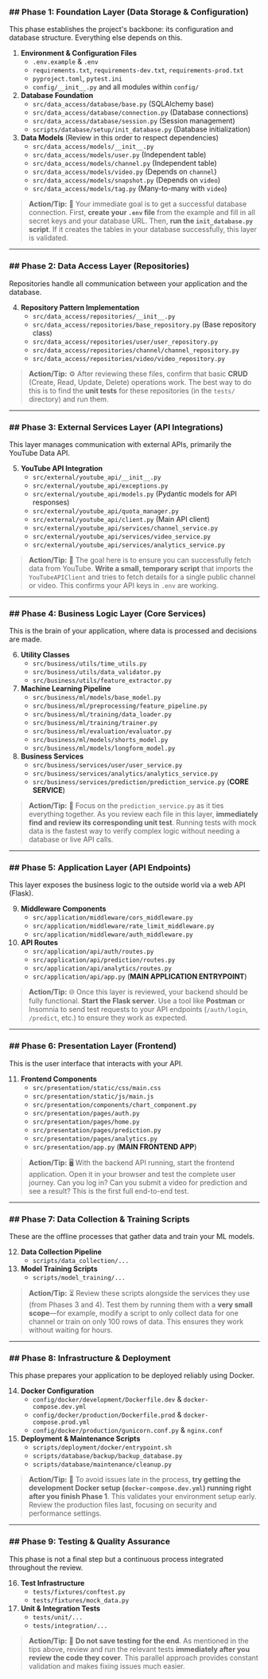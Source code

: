 ### ## Phase 1: Foundation Layer (Data Storage & Configuration)

This phase establishes the project's backbone: its configuration and database structure. Everything else depends on this.

1.  **Environment & Configuration Files**
    * `.env.example` & `.env`
    * `requirements.txt`, `requirements-dev.txt`, `requirements-prod.txt`
    * `pyproject.toml`, `pytest.ini`
    * `config/__init__.py` and all modules within `config/`
2.  **Database Foundation**
    * `src/data_access/database/base.py` (SQLAlchemy base)
    * `src/data_access/database/connection.py` (Database connections)
    * `src/data_access/database/session.py` (Session management)
    * `scripts/database/setup/init_database.py` (Database initialization)
3.  **Data Models** (Review in this order to respect dependencies)
    * `src/data_access/models/__init__.py`
    * `src/data_access/models/user.py` (Independent table)
    * `src/data_access/models/channel.py` (Independent table)
    * `src/data_access/models/video.py` (Depends on `channel`)
    * `src/data_access/models/snapshot.py` (Depends on `video`)
    * `src/data_access/models/tag.py` (Many-to-many with `video`)

> **Action/Tip:** 📝 Your immediate goal is to get a successful database connection. First, **create your `.env` file** from the example and fill in all secret keys and your database URL. Then, **run the `init_database.py` script**. If it creates the tables in your database successfully, this layer is validated.

***

### ## Phase 2: Data Access Layer (Repositories)

Repositories handle all communication between your application and the database.

4.  **Repository Pattern Implementation**
    * `src/data_access/repositories/__init__.py`
    * `src/data_access/repositories/base_repository.py` (Base repository class)
    * `src/data_access/repositories/user/user_repository.py`
    * `src/data_access/repositories/channel/channel_repository.py`
    * `src/data_access/repositories/video/video_repository.py`

> **Action/Tip:** ⚙️ After reviewing these files, confirm that basic **CRUD** (Create, Read, Update, Delete) operations work. The best way to do this is to find the **unit tests** for these repositories (in the `tests/` directory) and run them.

***

### ## Phase 3: External Services Layer (API Integrations)

This layer manages communication with external APIs, primarily the YouTube Data API.

5.  **YouTube API Integration**
    * `src/external/youtube_api/__init__.py`
    * `src/external/youtube_api/exceptions.py`
    * `src/external/youtube_api/models.py` (Pydantic models for API responses)
    * `src/external/youtube_api/quota_manager.py`
    * `src/external/youtube_api/client.py` (Main API client)
    * `src/external/youtube_api/services/channel_service.py`
    * `src/external/youtube_api/services/video_service.py`
    * `src/external/youtube_api/services/analytics_service.py`

> **Action/Tip:** 📡 The goal here is to ensure you can successfully fetch data from YouTube. **Write a small, temporary script** that imports the `YouTubeAPIClient` and tries to fetch details for a single public channel or video. This confirms your API keys in `.env` are working.

***

### ## Phase 4: Business Logic Layer (Core Services)

This is the brain of your application, where data is processed and decisions are made.

6.  **Utility Classes**
    * `src/business/utils/time_utils.py`
    * `src/business/utils/data_validator.py`
    * `src/business/utils/feature_extractor.py`
7.  **Machine Learning Pipeline**
    * `src/business/ml/models/base_model.py`
    * `src/business/ml/preprocessing/feature_pipeline.py`
    * `src/business/ml/training/data_loader.py`
    * `src/business/ml/training/trainer.py`
    * `src/business/ml/evaluation/evaluator.py`
    * `src/business/ml/models/shorts_model.py`
    * `src/business/ml/models/longform_model.py`
8.  **Business Services**
    * `src/business/services/user/user_service.py`
    * `src/business/services/analytics/analytics_service.py`
    * `src/business/services/prediction/prediction_service.py` (**CORE SERVICE**)

> **Action/Tip:** 🧠 Focus on the `prediction_service.py` as it ties everything together. As you review each file in this layer, **immediately find and review its corresponding unit test**. Running tests with mock data is the fastest way to verify complex logic without needing a database or live API calls.

***

### ## Phase 5: Application Layer (API Endpoints)

This layer exposes the business logic to the outside world via a web API (Flask).

9.  **Middleware Components**
    * `src/application/middleware/cors_middleware.py`
    * `src/application/middleware/rate_limit_middleware.py`
    * `src/application/middleware/auth_middleware.py`
10. **API Routes**
    * `src/application/api/auth/routes.py`
    * `src/application/api/prediction/routes.py`
    * `src/application/api/analytics/routes.py`
    * `src/application/api/app.py` (**MAIN APPLICATION ENTRYPOINT**)

> **Action/Tip:** 🌐 Once this layer is reviewed, your backend should be fully functional. **Start the Flask server**. Use a tool like **Postman** or Insomnia to send test requests to your API endpoints (`/auth/login`, `/predict`, etc.) to ensure they work as expected.

***

### ## Phase 6: Presentation Layer (Frontend)

This is the user interface that interacts with your API.

11. **Frontend Components**
    * `src/presentation/static/css/main.css`
    * `src/presentation/static/js/main.js`
    * `src/presentation/components/chart_component.py`
    * `src/presentation/pages/auth.py`
    * `src/presentation/pages/home.py`
    * `src/presentation/pages/prediction.py`
    * `src/presentation/pages/analytics.py`
    * `src/presentation/app.py` (**MAIN FRONTEND APP**)

> **Action/Tip:** 🖥️ With the backend API running, start the frontend application. Open it in your browser and test the complete user journey. Can you log in? Can you submit a video for prediction and see a result? This is the first full end-to-end test.

***

### ## Phase 7: Data Collection & Training Scripts

These are the offline processes that gather data and train your ML models.

12. **Data Collection Pipeline**
    * `scripts/data_collection/...`
13. **Model Training Scripts**
    * `scripts/model_training/...`

> **Action/Tip:** ⏳ Review these scripts alongside the services they use (from Phases 3 and 4). Test them by running them with a **very small scope**—for example, modify a script to only collect data for one channel or train on only 100 rows of data. This ensures they work without waiting for hours.

***

### ## Phase 8: Infrastructure & Deployment

This phase prepares your application to be deployed reliably using Docker.

14. **Docker Configuration**
    * `config/docker/development/Dockerfile.dev` & `docker-compose.dev.yml`
    * `config/docker/production/Dockerfile.prod` & `docker-compose.prod.yml`
    * `config/docker/production/gunicorn.conf.py` & `nginx.conf`
15. **Deployment & Maintenance Scripts**
    * `scripts/deployment/docker/entrypoint.sh`
    * `scripts/database/backup/backup_database.py`
    * `scripts/database/maintenance/cleanup.py`

> **Action/Tip:** 🐳 To avoid issues late in the process, **try getting the development Docker setup (`docker-compose.dev.yml`) running right after you finish Phase 1**. This validates your environment setup early. Review the production files last, focusing on security and performance settings.

***

### ## Phase 9: Testing & Quality Assurance

This phase is not a final step but a continuous process integrated throughout the review.

16. **Test Infrastructure**
    * `tests/fixtures/conftest.py`
    * `tests/fixtures/mock_data.py`
17. **Unit & Integration Tests**
    * `tests/unit/...`
    * `tests/integration/...`

> **Action/Tip:** 🧪 **Do not save testing for the end**. As mentioned in the tips above, review and run the relevant tests **immediately after you review the code they cover**. This parallel approach provides constant validation and makes fixing issues much easier.